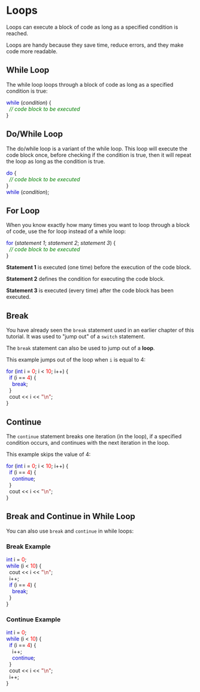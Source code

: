 <b><h1>Loops</h1></b>
Loops can execute a block of code as long as a specified condition is reached.

Loops are handy because they save time, reduce errors, and they make code more readable.

<b><h2>While Loop</h2></b>
The while loop loops through a block of code as long as a specified condition is true:

<span class="javakeywordcolor" style="color:mediumblue">while</span> (<em>condition</em>) {<br><span class="javanumbercolor" style="color:red">
</span>    <i>&nbsp; <span class="commentcolor" style="color:green">// code block to be executed</span></i><br></span><span class="javanumbercolor" style="color:red">
</span>
}

<b><h2>Do/While Loop</h2></b>
The do/while loop is a variant of the while loop. This loop will execute the code block once, before checking if the condition is true, then it will repeat the loop as long as the condition is true.

<span class="javakeywordcolor" style="color:mediumblue">do</span> {<br><span class="javanumbercolor" style="color:red">
</span>    <i>&nbsp; <span class="commentcolor" style="color:green">// code block to be executed<br></span>
</i>}<br>
<span class="javakeywordcolor" style="color:mediumblue">while</span> (<em>condition</em>);

<b><h2>For Loop</h2></b>
When you know exactly how many times you want to loop through a block of code, use the for loop instead of a while loop:

<span class="javakeywordcolor" style="color:mediumblue">for</span> (<i>statement 1</i>;<i> statement 2</i>;<i> statement 3</i>) {<br><span class="javanumbercolor" style="color:red">
</span>    &nbsp; <i><span class="commentcolor" style="color:green">// code block to be executed</span></i><br></span><span class="javanumbercolor" style="color:red">
</span> }

<p><strong>Statement 1</strong> is executed (one time) before the execution of the code block.</p>
<p><strong>Statement 2</strong> defines the condition for executing the code block.</p>
<p><strong>Statement 3</strong> is executed (every time) after the code block has been executed.</p>

<b><h2>Break</h2></b>
<p>You have already seen the <code class="w3-codespan">break</code> statement used in an earlier chapter of this tutorial. It was used to "jump out" of a <code class="w3-codespan">switch</code> statement.</p>
<p>The <code class="w3-codespan">break</code> statement can also be used to jump out of a 
<strong>loop</strong>.</p>
<p>This example jumps out of the loop when <code class="w3-codespan">i</code> is equal to 4:</p>

<span class="javakeywordcolor" style="color:mediumblue">for</span> (<span class="javakeywordcolor" style="color:mediumblue">int</span> i = <span class="javanumbercolor" style="color:red">0</span>; i &lt; <span class="javanumbercolor" style="color:red">10</span>; i++) {<br>&nbsp; <span class="javakeywordcolor" style="color:mediumblue">if</span> (i == <span class="javanumbercolor" style="color:red">4</span>) {<br>&nbsp;&nbsp;&nbsp; <span class="javanumbercolor" style="color:red">
</span>  <span class="javakeywordcolor" style="color:mediumblue">break</span>;<br>&nbsp; }<br>&nbsp; cout &lt;&lt; i &lt;&lt; <span class="javastringcolor" style="color:brown">"\n"</span>;<br>} 

<b><h2>Continue</h2></b>
<p>The <code class="w3-codespan">continue</code> statement breaks one iteration (in the loop), if a specified condition occurs, and continues with the next iteration in the loop.</p>
<p>This example skips the value of 4:</p>

<span class="javakeywordcolor" style="color:mediumblue">for</span> (<span class="javakeywordcolor" style="color:mediumblue">int</span> i = <span class="javanumbercolor" style="color:red">0</span>; i &lt; <span class="javanumbercolor" style="color:red">10</span>; i++) {<br>&nbsp; <span class="javakeywordcolor" style="color:mediumblue">if</span> (i == <span class="javanumbercolor" style="color:red">4</span>) {<br>&nbsp;&nbsp;&nbsp; <span class="javanumbercolor" style="color:red">
</span>  <span class="javakeywordcolor" style="color:mediumblue">continue</span>;<br>&nbsp; }<br>&nbsp; cout &lt;&lt; i &lt;&lt; <span class="javastringcolor" style="color:brown">"\n"</span>;<br>} 

<b><h2>Break and Continue in While Loop</h2></b>
<p>You can also use <code class="w3-codespan">break</code> and <code class="w3-codespan">continue</code> in while loops:</p>

<b><h3>Break Example</h3></b>
<span class="javakeywordcolor" style="color:mediumblue">int</span> i = <span class="javanumbercolor" style="color:red">0</span>;<br><span class="javakeywordcolor" style="color:mediumblue">while</span> (i &lt; <span class="javanumbercolor" style="color:red">10</span>) {<br>&nbsp;&nbsp;cout &lt;&lt; i &lt;&lt; <span class="javastringcolor" style="color:brown">"\n"</span>;<br>&nbsp;&nbsp;i++;<br><span class="javanumbercolor" style="color:red">
</span>  &nbsp;&nbsp;<span class="javakeywordcolor" style="color:mediumblue">if</span> (i == <span class="javanumbercolor" style="color:red">4</span>) {<br>&nbsp;&nbsp;&nbsp;&nbsp;<span class="javakeywordcolor" style="color:mediumblue">break</span>;<br>&nbsp; <span class="javanumbercolor" style="color:red">
</span>  }<br>} 

<b><h3>Continue Example</h3></b>
<span class="javakeywordcolor" style="color:mediumblue">int</span> i = <span class="javanumbercolor" style="color:red">0</span>;<br><span class="javakeywordcolor" style="color:mediumblue">while</span> (i &lt; <span class="javanumbercolor" style="color:red">10</span>) {<br>&nbsp;&nbsp;<span class="javakeywordcolor" style="color:mediumblue">if</span> (i == <span class="javanumbercolor" style="color:red">4</span>) {<br>&nbsp;&nbsp;&nbsp; i++;<br>&nbsp;&nbsp;&nbsp;&nbsp;<span class="javakeywordcolor" style="color:mediumblue">continue</span>;<br><span class="javanumbercolor" style="color:red">
</span>  &nbsp;&nbsp;}<br>&nbsp;&nbsp;cout &lt;&lt; i &lt;&lt; <span class="javastringcolor" style="color:brown">"\n"</span>;<br>&nbsp;&nbsp;i++;<br>} 
